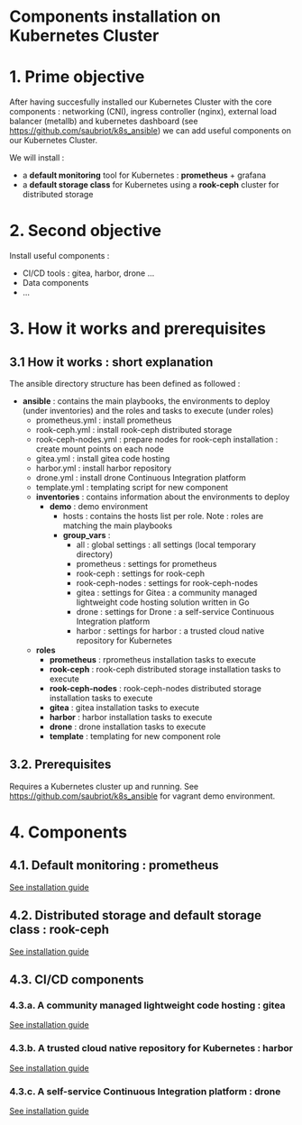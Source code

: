 # Components installation on Kubernetes Cluster

# 1. Prime objective
After having succesfully installed our Kubernetes Cluster with the core components : networking (CNI), ingress controller (nginx), external load balancer (metallb) and kubernetes dashboard (see https://github.com/saubriot/k8s_ansible) we can add useful components on our Kubernetes Cluster.

We will install :
- a **default monitoring** tool for Kubernetes : **prometheus** + grafana
- a **default storage class** for Kubernetes using a **rook-ceph** cluster for distributed storage

# 2. Second objective
Install useful components :
- CI/CD tools : gitea, harbor, drone ...
- Data components
- ...

# 3. How it works and prerequisites
## 3.1 How it works : short explanation 
The ansible directory structure has been defined as followed :
- **ansible** : contains the main playbooks, the environments to deploy (under inventories) and the roles and tasks to execute (under roles) 
  - prometheus.yml : install prometheus
  - rook-ceph.yml : install rook-ceph distributed storage
  - rook-ceph-nodes.yml : prepare nodes for rook-ceph installation : create mount points on each node
  - gitea.yml : install gitea code hosting
  - harbor.yml : install harbor repository
  - drone.yml : install drone Continuous Integration platform
  - template.yml : templating script for new component
  - **inventories** : contains information about the environments to deploy
    - **demo** : demo environment
      - hosts : contains the hosts list per role. Note : roles are matching the main playbooks
      - **group_vars** :
        - all : global settings : all settings (local temporary directory)
        - prometheus : settings for prometheus
        - rook-ceph : settings for rook-ceph        
        - rook-ceph-nodes : settings for rook-ceph-nodes
        - gitea : settings for Gitea : a community managed lightweight code hosting solution written in Go
        - drone : settings for Drone : a self-service Continuous Integration platform
        - harbor : settings for harbor : a trusted cloud native repository for Kubernetes        
  - **roles**
    - **prometheus** : rprometheus installation tasks to execute
    - **rook-ceph** : rook-ceph distributed storage installation tasks to execute
    - **rook-ceph-nodes** : rook-ceph-nodes distributed storage installation tasks to execute
    - **gitea** : gitea installation tasks to execute
    - **harbor** : harbor installation tasks to execute 
    - **drone** : drone installation tasks to execute
    - **template** : templating for new component role

## 3.2. Prerequisites 
Requires a Kubernetes cluster up and running.
See https://github.com/saubriot/k8s_ansible for vagrant demo environment.

# 4. Components
## 4.1. Default monitoring : prometheus

[See installation guide](README-prometheus.md)

## 4.2. Distributed storage and default storage class : rook-ceph

[See installation guide](README-rook-ceph.md)

## 4.3. CI/CD components
### 4.3.a. A community managed lightweight code hosting : gitea

[See installation guide](README-gitea.md)

### 4.3.b. A trusted cloud native repository for Kubernetes : harbor

[See installation guide](README-harbor.md)

### 4.3.c. A self-service Continuous Integration platform : drone

[See installation guide](README-drone.md)
